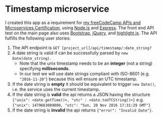# Timestamp microservice

I created this app as a requirement for [my freeCodeCamp APIs and Microservices Certification](https://www.freecodecamp.org/certification/tywmick/apis-and-microservices), using [Node.js](https://nodejs.org/en/) and [Express](https://expressjs.com/). The front end API test on the main page also uses [Bootstrap](https://getbootstrap.com/), [jQuery](https://jquery.com/), and [highlight.js](https://highlightjs.org/). The API fulfills the following user stories:

1.  The API endpoint is `GET [project_url]/api/timestamp/:date_string?`
2.  A date string is valid if can be successfully parsed by `new Date(date_string)`.
    - Note that the unix timestamp needs to be an **integer** (not a string) specifying **milliseconds**.
    - In our test we will use date strings compliant with ISO-8601 (e.g. `"2016-11-20"`) because this will ensure an UTC timestamp.
3.  If the date string is **empty** it should be equivalent to trigger `new Date()`, i.e. the service uses the current timestamp.
4.  If the date string is **valid** the api returns a JSON having the structure `{"unix": <date.getTime()>, "utc" : <date.toUTCString()>}` e.g. `{"unix": 1479663089000, "utc": "Sun, 20 Nov 2016 17:31:29 GMT"}`
5.  If the date string is **invalid** the api returns `{"error": "Invalid Date"}`.

